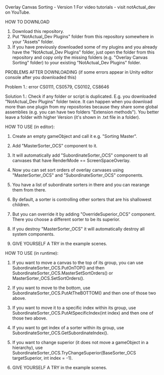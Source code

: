 Overlay Canvas Sorting - Version 1
For video tutorials - visit notActual_dev on YouTube.

HOW TO DOWNLOAD

1. Download this repository.
2. Put "NotActual_Dev Plugins" folder from this repository somewhere in your "Assets" folder.
3. If you have previously downloaded some of my plugins and you already have the "NotActual_Dev Plugins" folder,
just open the folder from this repository and copy only the missing folders (e.g. "Overlay Canvas Sorting" folder)
to your existing "NotActual_Dev Plugins" folder.

PROBLEMS AFTER DOWNLOADING (if some errors appear in Unity editor console after you downloaded this)

Problem 1.: error CS0111, CS0579, CS0102, CS8646

Solution 1.: Check if any folder or script is duplicated. E.g. you downloaded "NotActual_Dev Plugins" folder twice.
It can happen when you download more than one plugin from my repositories because they share some global assemblies
(e.g. you can have two folders "Extension methods"). You better leave a folder with higher Version (it's shown in .txt file in a folder).
                 
HOW TO USE (in editor):

1. Create an empty gameObject and call it e.g. "Sorting Master".
2. Add "MasterSorter_OCS" component to it.
3. It will automatically add "SubordinateSorter_OCS" component to all canvases that have RenderMode == ScreenSpaceOverlay.
4. Now you can set sort orders of overlay canvases using "MasterSorter_OCS" and "SubordinateSorter_OCS" components.
5. You have a list of subordinate sorters in there and you can rearange them from there.
6. By default, a sorter is controlling other sorters that are his shallowest children.
7. But you can override it by adding "OverrideSuperior_OCS" component. There you choose a different sorter to be its superior.
8. If you destroy "MasterSorter_OCS" it will automatically destroy all system components.
  
9. GIVE YOURSELF A TRY in the example scenes.
  
HOW TO USE (in runtime):
1. If you want to move a canvas to the top of its group, you can use SubordinateSorter_OCS.PutOnTOP() and then SubordinateSorter_OCS.MasterSetSortOrders()
or MasterSorter_OCS.SetSortOrders().
2. If you want to move to the bottom, use SubordinateSorter_OCS.PutAtTheBOTTOM() and then one of those two above.
3. If you want to move it to a specific index within its group, use SubordinateSorter_OCS.PutAtSpecificIndex(int index) and then one of those two above.
4. If you want to get index of a sorter within its group, use SubordinateSorter_OCS.GetSubordinateIndex().
5. If you want to change superior (it does not move a gameObject in a hierarchy),
use SubordinateSorter_OCS.TryChangeSuperior(BaseSorter_OCS targetSuperior, int index = -1).
       
6. GIVE YOURSELF A TRY in the example scenes.
    
